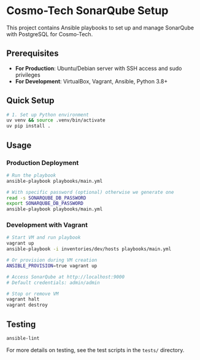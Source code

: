 # Cosmo-Tech SonarQube Setup

This project contains Ansible playbooks to set up and manage SonarQube with PostgreSQL for Cosmo-Tech.

## Prerequisites

- **For Production**: Ubuntu/Debian server with SSH access and sudo privileges
- **For Development**: VirtualBox, Vagrant, Ansible, Python 3.8+

## Quick Setup

```sh
# 1. Set up Python environment
uv venv && source .venv/bin/activate
uv pip install .
```

## Usage

### Production Deployment

```sh
# Run the playbook
ansible-playbook playbooks/main.yml

# With specific password (optional) otherwise we generate one
read -s SONARQUBE_DB_PASSWORD
export SONARQUBE_DB_PASSWORD
ansible-playbook playbooks/main.yml
```

### Development with Vagrant

```sh
# Start VM and run playbook
vagrant up
ansible-playbook -i inventories/dev/hosts playbooks/main.yml

# Or provision during VM creation
ANSIBLE_PROVISION=true vagrant up

# Access SonarQube at http://localhost:9000
# Default credentials: admin/admin

# Stop or remove VM
vagrant halt
vagrant destroy
```


## Testing

```sh
ansible-lint
```

For more details on testing, see the test scripts in the `tests/` directory.
